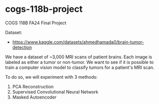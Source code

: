 # cogs-118b-project
COGS 118B FA24 Final Project

Dataset:  
- https://www.kaggle.com/datasets/ahmedhamada0/brain-tumor-detection  

We have a dataset of ~3,000 MRI scans of patient brains. Each image is labeled as either a tumor or non-tumor. We want to see if it is possible to train a computer vision model to classify tumors for a patient's MRI scan.  

To do so, we will experiment with 3 methods:  
1. PCA Reconstruction
2. Supervised Convolutional Neural Network
3. Masked Autoencoder
